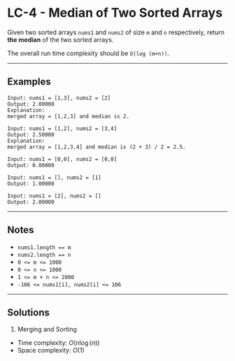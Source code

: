 # LC-4 - Median of Two Sorted Arrays

Given two sorted arrays `nums1` and `nums2` of size `m` and `n` respectively, return **the median** of the two sorted arrays.

The overall run time complexity should be `O(log (m+n))`.

---
## Examples

```
Input: nums1 = [1,3], nums2 = [2]
Output: 2.00000
Explanation:
merged array = [1,2,3] and median is 2.
```

```
Input: nums1 = [1,2], nums2 = [3,4]
Output: 2.50000
Explanation:
merged array = [1,2,3,4] and median is (2 + 3) / 2 = 2.5.
```

```
Input: nums1 = [0,0], nums2 = [0,0]
Output: 0.00000
```

```
Input: nums1 = [], nums2 = [1]
Output: 1.00000
```

```
Input: nums1 = [2], nums2 = []
Output: 2.00000
```

---
## Notes

- `nums1.length == m`
- `nums2.length == n`
- `0 <= m <= 1000`
- `0 <= n <= 1000`
- `1 <= m + n <= 2000`
- `-106 <= nums1[i], nums2[i] <= 106`

---
## Solutions

1. Merging and Sorting
  - Time complexity: $O(n \log(n))$
  - Space complexity: $O(1)$
